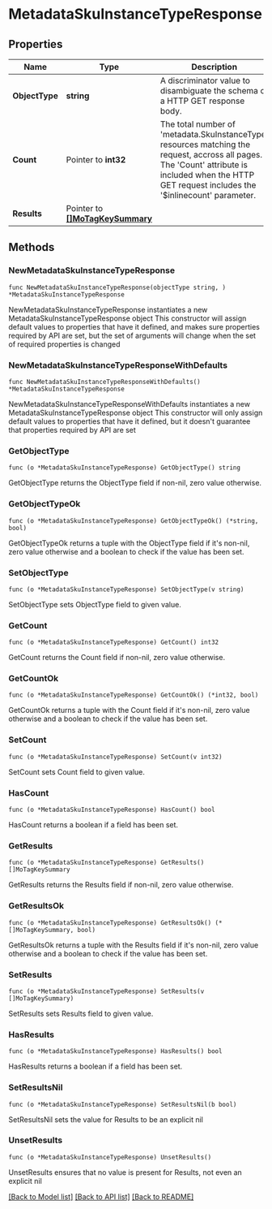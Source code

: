 # MetadataSkuInstanceTypeResponse

## Properties

Name | Type | Description | Notes
------------ | ------------- | ------------- | -------------
**ObjectType** | **string** | A discriminator value to disambiguate the schema of a HTTP GET response body. | 
**Count** | Pointer to **int32** | The total number of &#39;metadata.SkuInstanceType&#39; resources matching the request, accross all pages. The &#39;Count&#39; attribute is included when the HTTP GET request includes the &#39;$inlinecount&#39; parameter. | [optional] 
**Results** | Pointer to [**[]MoTagKeySummary**](MoTagKeySummary.md) |  | [optional] 

## Methods

### NewMetadataSkuInstanceTypeResponse

`func NewMetadataSkuInstanceTypeResponse(objectType string, ) *MetadataSkuInstanceTypeResponse`

NewMetadataSkuInstanceTypeResponse instantiates a new MetadataSkuInstanceTypeResponse object
This constructor will assign default values to properties that have it defined,
and makes sure properties required by API are set, but the set of arguments
will change when the set of required properties is changed

### NewMetadataSkuInstanceTypeResponseWithDefaults

`func NewMetadataSkuInstanceTypeResponseWithDefaults() *MetadataSkuInstanceTypeResponse`

NewMetadataSkuInstanceTypeResponseWithDefaults instantiates a new MetadataSkuInstanceTypeResponse object
This constructor will only assign default values to properties that have it defined,
but it doesn't guarantee that properties required by API are set

### GetObjectType

`func (o *MetadataSkuInstanceTypeResponse) GetObjectType() string`

GetObjectType returns the ObjectType field if non-nil, zero value otherwise.

### GetObjectTypeOk

`func (o *MetadataSkuInstanceTypeResponse) GetObjectTypeOk() (*string, bool)`

GetObjectTypeOk returns a tuple with the ObjectType field if it's non-nil, zero value otherwise
and a boolean to check if the value has been set.

### SetObjectType

`func (o *MetadataSkuInstanceTypeResponse) SetObjectType(v string)`

SetObjectType sets ObjectType field to given value.


### GetCount

`func (o *MetadataSkuInstanceTypeResponse) GetCount() int32`

GetCount returns the Count field if non-nil, zero value otherwise.

### GetCountOk

`func (o *MetadataSkuInstanceTypeResponse) GetCountOk() (*int32, bool)`

GetCountOk returns a tuple with the Count field if it's non-nil, zero value otherwise
and a boolean to check if the value has been set.

### SetCount

`func (o *MetadataSkuInstanceTypeResponse) SetCount(v int32)`

SetCount sets Count field to given value.

### HasCount

`func (o *MetadataSkuInstanceTypeResponse) HasCount() bool`

HasCount returns a boolean if a field has been set.

### GetResults

`func (o *MetadataSkuInstanceTypeResponse) GetResults() []MoTagKeySummary`

GetResults returns the Results field if non-nil, zero value otherwise.

### GetResultsOk

`func (o *MetadataSkuInstanceTypeResponse) GetResultsOk() (*[]MoTagKeySummary, bool)`

GetResultsOk returns a tuple with the Results field if it's non-nil, zero value otherwise
and a boolean to check if the value has been set.

### SetResults

`func (o *MetadataSkuInstanceTypeResponse) SetResults(v []MoTagKeySummary)`

SetResults sets Results field to given value.

### HasResults

`func (o *MetadataSkuInstanceTypeResponse) HasResults() bool`

HasResults returns a boolean if a field has been set.

### SetResultsNil

`func (o *MetadataSkuInstanceTypeResponse) SetResultsNil(b bool)`

 SetResultsNil sets the value for Results to be an explicit nil

### UnsetResults
`func (o *MetadataSkuInstanceTypeResponse) UnsetResults()`

UnsetResults ensures that no value is present for Results, not even an explicit nil

[[Back to Model list]](../README.md#documentation-for-models) [[Back to API list]](../README.md#documentation-for-api-endpoints) [[Back to README]](../README.md)


